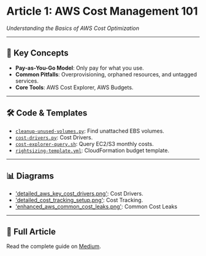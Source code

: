 # Article 1: AWS Cost Management 101  
*Understanding the Basics of AWS Cost Optimization*  

---

## 📌 **Key Concepts**  
- **Pay-as-You-Go Model**: Only pay for what you use.  
- **Common Pitfalls**: Overprovisioning, orphaned resources, and untagged services.  
- **Core Tools**: AWS Cost Explorer, AWS Budgets.  

---

## 🛠️ **Code & Templates**  
- [`cleanup-unused-volumes.py`](../code/article-1/cleanup-unused-volumes.py): Find unattached EBS volumes.
- [`cost-drivers.py`](../code/article-1/cost-drivers.py): Cost Drivers.
- [`cost-explorer-query.sh`](../code/article-1/cost-explorer-query.sh): Query EC2/S3 monthly costs.  
- [`rightsizing-template.yml`](../code/article-1/rightsizing-template.yml): CloudFormation budget template.  

---

## 📊 **Diagrams**  
- ['detailed_aws_key_cost_drivers.png'](../diagrams/article-1/detailed_aws_key_cost_drivers.png): Cost Drivers.
- ['detailed_cost_tracking_setup.png'](../diagrams/article-1/detailed_cost_tracking_setup.png): Cost Tracking.
- ['enhanced_aws_common_cost_leaks.png'](../diagrams/article-1/enhanced_aws_common_cost_leaks.png): Common Cost Leaks  

---

## 🔗 **Full Article**  
Read the complete guide on [Medium](https://medium.com/your-article-1).  